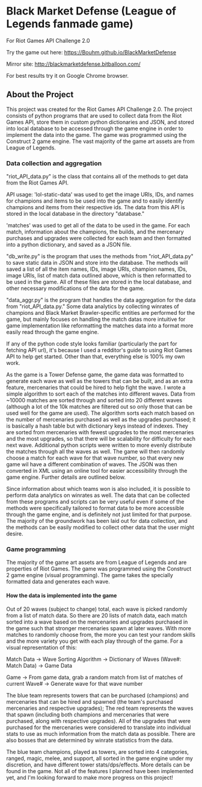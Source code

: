 ﻿# Black Market Defense (League of Legends fanmade game)
For Riot Games API Challenge 2.0

Try the game out here: https://Bouhm.github.io/BlackMarketDefense

Mirror site: http://blackmarketdefense.bitballoon.com/

For best results try it on Google Chrome browser.


## About the Project
This project was created for the Riot Games API Challenge 2.0. The project consists of python programs that are used to collect data from the Riot Games API, store them in custom python dictionaries and JSON, and stored into local database to be accessed through the game engine in order to implement the data into the game. The game was programmed using the Construct 2 game engine. The vast majority of the game art assets are from League of Legends.

### Data collection and aggregation
"riot_API_data.py" is the class that contains all of the methods to get data from the Riot Games API. 

API usage: 
'lol-static-data' was used to get the image URIs, IDs, and names for champions and items to be used into the game and to easily identify champions and items from their respective ids. The data from this API is stored in the local database in the directory "database."

'matches' was used to get all of the data to be used in the game. For each match, information about the champions, the builds, and the mercenary purchases and upgrades were collected for each team and then formatted into a python dictionary, and saved as a JSON file.

"db_write.py" is the program that uses the methods from "riot_API_data.py" to save static data in JSON and store into the database. The methods will saved a list of all the item names, IDs, image URIs, champion names, IDs, image URIs, list of match data outlined above, which is then reformatted to be used in the game. All of these files are stored in the local database, and other necessary modifications of the data for the game.

"data_aggr.py" is the program that handles the data aggregation for the data from "riot_API_data.py." Some data analytics by collecting winrates of champions and Black Market Brawler-specific entities are performed for the game, but mainly focuses on handling the match datas more intuitive for game implementation like reformatting the matches data into a format more easily read through the game engine.

If any of the python code style looks familiar (particularly the part for fetching API url), it's because I used a redditor's guide to using Riot Games API to help get started. Other than that, everything else is 100% my own work.

As the game is a Tower Defense game, the game data was formatted to generate each wave as well as the towers that can be built, and as an extra feature, mercenaries that could be hired to help fight the wave. I wrote a simple algorithm to sort each of the matches into different waves. Data from ~10000 matches are sorted through and sorted into 20 different waves (although a lot of the 10k matches are filtered out so only those that can be used well for the game are used). The algorithm sorts each match based on the number of mercenaries purchased as well as the upgrades purchased; it is basically a hash table but with dictionary keys instead of indexes. They are sorted from mercenaries with fewest upgrades to the most mercenaries and the most upgrades, so that there will be scalability for difficulty for each next wave. Additional python scripts were written to more evenly distribute the matches through all the waves as well. The game will then randomly choose a match for each wave for that wave number, so that every new game wil have a different combination of waves. The JSON was then converted in XML using an online tool for easier accessibility through the game engine. Further details are outlined below.

Since information about which teams won is also included, it is possible to perform data analytics on winrates as well. The data that can be collected from these programs and scripts can be very useful even if some of the methods were specifically tailored to format data to be more accessible through the game engine, and is definitely not just limited for that purpose. The majority of the groundwork has been laid out for data collection, and the methods can be easily modified to collect other data that the user might desire.


### Game programming

The majority of the game art assets are from League of Legends and are properties of Riot Games.
The game was programmed using the Construct 2 game engine (visual programming). The game takes the specially formatted data and generates each wave. 

#### How the data is implemented into the game
Out of 20 waves (subject to change) total, each wave is picked randomly from a list of match data. So there are 20 lists of match data, each match sorted into a wave based on the mercenaries and upgrades purchased in the game such that stronger mercenaries spawn at later waves. With more matches to randomly choose from, the more you can test your random skills and the more variety you get with each play through of the game. For a visual representation of this:

Match Data → Wave Sorting Algorithm → Dictionary of Waves (Wave#: Match Data) → Game Data

Game → From game data, grab a random match from list of matches of current Wave# → Generate wave for that wave number

The blue team represents towers that can be purchased (champions) and mercenaries that can be hired and spawned (the team's purchased mercenaries and respective upgrades);
The red team represents the waves that spawn (including both champions and mercenaries that were purchased, along with respective upgrades).
All of the upgrades that were purchased for the mercenaries were considered to translate into individual stats to use as much information from the match data as possible. There are also bosses that are determined by winrate statistics from the data.

The blue team champions, played as towers, are sorted into 4 categories, ranged, magic, melee, and support, all sorted in the game engine under my discretion, and have different tower stats/dps/effects. More details can be found in the game. Not all of the features I planned have been implemented yet, and I'm looking forward to make more progress on this project!
